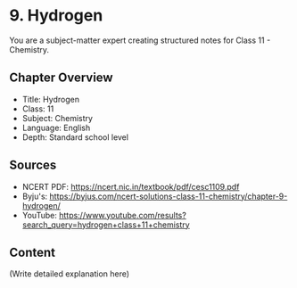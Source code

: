 # 9. Hydrogen

You are a subject-matter expert creating structured notes for Class 11 - Chemistry.

## Chapter Overview
- Title: Hydrogen
- Class: 11
- Subject: Chemistry
- Language: English
- Depth: Standard school level

## Sources
- NCERT PDF: https://ncert.nic.in/textbook/pdf/cesc1109.pdf
- Byju's: https://byjus.com/ncert-solutions-class-11-chemistry/chapter-9-hydrogen/
- YouTube: https://www.youtube.com/results?search_query=hydrogen+class+11+chemistry

## Content
(Write detailed explanation here)
